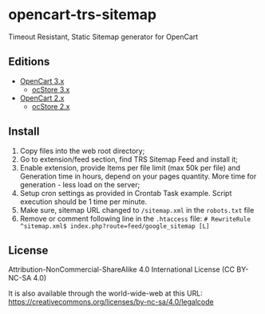 # opencart-trs-sitemap

Timeout Resistant, Static Sitemap generator for OpenCart

## Editions

* [OpenCart 3.x](https://github.com/doctorOC/opencart-trs-sitemap/tree/opencart-3.x)
  * [ocStore 3.x](https://github.com/doctorOC/opencart-trs-sitemap/tree/ocstore-3.x)
* [OpenCart 2.x](https://github.com/doctorOC/opencart-trs-sitemap/tree/opencart-2.x)
  * [ocStore 2.x](https://github.com/doctorOC/opencart-trs-sitemap/tree/ocstore-2.x)

## Install

1. Copy files into the web root directory;
2. Go to extension/feed section, find TRS Sitemap Feed and install it;
3. Enable extension, provide Items per file limit (max 50k per file) and Generation time in hours, depend on your pages quantity. More time for generation - less load on the server;
4. Setup cron settings as provided in Crontab Task example. Script execution should be 1 time per minute.
5. Make sure, sitemap URL changed to `/sitemap.xml` in the `robots.txt` file
6. Remove or comment following line in the `.htaccess` file: `# RewriteRule ^sitemap.xml$ index.php?route=feed/google_sitemap [L]`

## License

Attribution-NonCommercial-ShareAlike 4.0 International License (CC BY-NC-SA 4.0)

It is also available through the world-wide-web at this URL:\
https://creativecommons.org/licenses/by-nc-sa/4.0/legalcode

